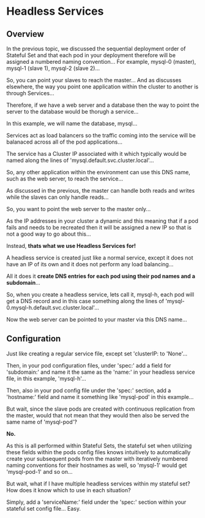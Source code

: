 # Headless Services

## Overview

In the previous topic, we discussed the sequential deployment order of Stateful Set and that each pod in your deployment therefore will be assigned a numbered naming convention... For example, mysql-0 (master), mysql-1 (slave 1), mysql-2 (slave 2)...

So, you can point your slaves to reach the master... And as discusses elsewhere, the way you point one application within the cluster to another is through Services...

Therefore, if we have a web server and a database then the way to point the server to the database would be thorugh a service...

In this example, we will name the database, mysql...

Services act as load balancers so the traffic coming into the service will be balanaced across all of the pod applications...

The service has a Cluster IP associated with it which typically would be named along the lines of 'mysql.default.svc.cluster.local'...

So, any other application within the environment can use this DNS name, such as the web server, to reach the service...

As discussed in the previous, the master can handle both reads and writes while the slaves can only handle reads...

So, you want to point the web server to the master only...

As the IP addresses in your cluster a dynamic and this meaning that if a pod fails and needs to be recreated then it will be assigned a new IP so that is not a good way to go about this...

Instead, __thats what we use Headless Services for!__

A headless service is created just like a normal service, except it does not have an IP of its own and it does not perform any load balancing...

All it does it __create DNS entries for each pod using their pod names and a subdomain__...

So, when you create a headless service, lets call it, mysql-h, each pod will get a DNS record and in this case something along the lines of 'mysql-0.mysql-h.default.svc.cluster.local'...

Now the web server can be pointed to your master via this DNS name...

## Configuration

Just like creating a regular service file, except set 'clusterIP: to 'None'...

Then, in your pod configuration files, under 'spec:' add a field for 'subdomain:' and name it the same as the 'name:' in your headless service file, in this example, 'mysql-h'...

Then, also in your pod config file under the 'spec:' section, add a 'hostname:' field and name it something like 'mysql-pod' in this example...

But wait, since the slave pods are created with continuous replication from the master, would that not mean that they would then also be served the same name of 'mysql-pod'?

__No.__

As this is all performed within Stateful Sets, the stateful set when utilizing these fields within the pods config files knows intuitively to automatically create your subsequent pods from the master with iteratively numbered naming conventions for their hostnames as well, so 'mysql-1' would get 'mysql-pod-1' and so on...

But wait, what if I have multiple headless services within my stateful set? How does it know which to use in each situation?

Simply, add a 'serviceName:' field under the 'spec:' section within your stateful set config file... Easy.